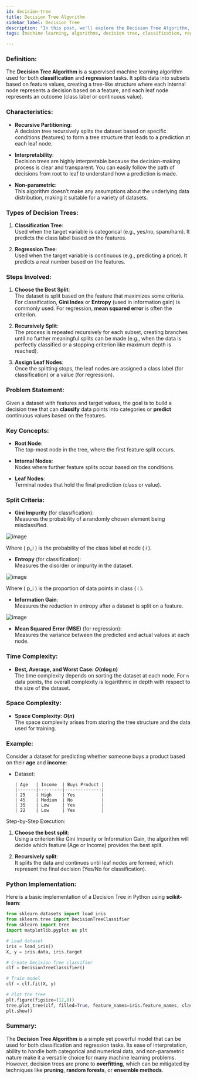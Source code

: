 ```yaml
---
id: decision-tree  
title: Decision Tree Algorithm  
sidebar_label: Decision Tree  
description: "In this post, we'll explore the Decision Tree Algorithm, a popular machine learning model used for classification and regression tasks."  
tags: [machine learning, algorithms, decision tree, classification, regression]

---
```


### Definition:
The **Decision Tree Algorithm** is a supervised machine learning algorithm used for both **classification** and **regression** tasks. It splits data into subsets based on feature values, creating a tree-like structure where each internal node represents a decision based on a feature, and each leaf node represents an outcome (class label or continuous value).

### Characteristics:
- **Recursive Partitioning**:  
  A decision tree recursively splits the dataset based on specific conditions (features) to form a tree structure that leads to a prediction at each leaf node.

- **Interpretability**:  
  Decision trees are highly interpretable because the decision-making process is clear and transparent. You can easily follow the path of decisions from root to leaf to understand how a prediction is made.

- **Non-parametric**:  
  This algorithm doesn’t make any assumptions about the underlying data distribution, making it suitable for a variety of datasets.

### Types of Decision Trees:
1. **Classification Tree**:  
   Used when the target variable is categorical (e.g., yes/no, spam/ham). It predicts the class label based on the features.
   
2. **Regression Tree**:  
   Used when the target variable is continuous (e.g., predicting a price). It predicts a real number based on the features.

### Steps Involved:
1. **Choose the Best Split**:  
   The dataset is split based on the feature that maximizes some criteria. For classification, **Gini Index** or **Entropy** (used in information gain) is commonly used. For regression, **mean squared error** is often the criterion.
   
2. **Recursively Split**:  
   The process is repeated recursively for each subset, creating branches until no further meaningful splits can be made (e.g., when the data is perfectly classified or a stopping criterion like maximum depth is reached).
   
3. **Assign Leaf Nodes**:  
   Once the splitting stops, the leaf nodes are assigned a class label (for classification) or a value (for regression).

### Problem Statement:
Given a dataset with features and target values, the goal is to build a decision tree that can **classify** data points into categories or **predict** continuous values based on the features. 

### Key Concepts:
- **Root Node**:  
  The top-most node in the tree, where the first feature split occurs.
  
- **Internal Nodes**:  
  Nodes where further feature splits occur based on the conditions.
  
- **Leaf Nodes**:  
  Terminal nodes that hold the final prediction (class or value).

### Split Criteria:
- **Gini Impurity** (for classification):  
  Measures the probability of a randomly chosen element being misclassified.

![image](https://github.com/user-attachments/assets/505d8d21-3f41-4bba-9120-4ad98beec8c1)

  
  Where \( p_i \) is the probability of the class label at node \( i \).

- **Entropy** (for classification):  
  Measures the disorder or impurity in the dataset.
  
![image](https://github.com/user-attachments/assets/954fa9ab-f3d6-4055-8c12-7630dd8e6a50)

  
  Where \( p_i \) is the proportion of data points in class \( i \).

- **Information Gain**:  
  Measures the reduction in entropy after a dataset is split on a feature.
  
![image](https://github.com/user-attachments/assets/e0eecef3-6e4d-414c-a963-19708922ed91)

  
- **Mean Squared Error (MSE)** (for regression):  
  Measures the variance between the predicted and actual values at each node.

### Time Complexity:
- **Best, Average, and Worst Case: $O(n \log n)$**  
  The time complexity depends on sorting the dataset at each node. For `n` data points, the overall complexity is logarithmic in depth with respect to the size of the dataset.

### Space Complexity:
- **Space Complexity: $O(n)$**  
  The space complexity arises from storing the tree structure and the data used for training.

### Example:
Consider a dataset for predicting whether someone buys a product based on their **age** and **income**:

- Dataset:
  ```  
  | Age   | Income  | Buys Product |  
  |-------|---------|--------------|  
  | 25    | High    | Yes          |  
  | 45    | Medium  | No           |  
  | 35    | Low     | Yes          |  
  | 22    | Low     | Yes          |  
  ```

Step-by-Step Execution:

1. **Choose the best split**:  
   Using a criterion like Gini Impurity or Information Gain, the algorithm will decide which feature (Age or Income) provides the best split.
   
2. **Recursively split**:  
   It splits the data and continues until leaf nodes are formed, which represent the final decision (Yes/No for classification).

### Python Implementation:
Here is a basic implementation of a Decision Tree in Python using **scikit-learn**:

```python
from sklearn.datasets import load_iris
from sklearn.tree import DecisionTreeClassifier
from sklearn import tree
import matplotlib.pyplot as plt

# Load dataset
iris = load_iris()
X, y = iris.data, iris.target

# Create Decision Tree classifier
clf = DecisionTreeClassifier()

# Train model
clf = clf.fit(X, y)

# Plot the tree
plt.figure(figsize=(12,8))
tree.plot_tree(clf, filled=True, feature_names=iris.feature_names, class_names=iris.target_names)
plt.show()
```

### Summary:
The **Decision Tree Algorithm** is a simple yet powerful model that can be used for both classification and regression tasks. Its ease of interpretation, ability to handle both categorical and numerical data, and non-parametric nature make it a versatile choice for many machine learning problems. However, decision trees are prone to **overfitting**, which can be mitigated by techniques like **pruning**, **random forests**, or **ensemble methods**.

